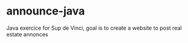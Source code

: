 # announce-java
Java exercice for Sup de Vinci, goal is to create a website to post real estate annonces
